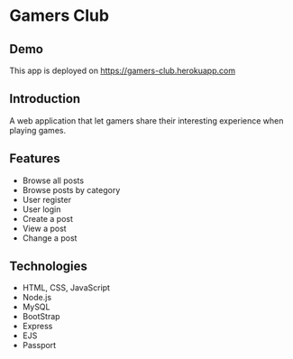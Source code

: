 # Gamers Club
## Demo
This app is deployed on <https://gamers-club.herokuapp.com>

## Introduction
A web application that let gamers share their interesting experience when playing games.
## Features
- Browse all posts
- Browse posts by category
- User register
- User login
- Create a post
- View a post
- Change a post
## Technologies
- HTML, CSS, JavaScript
- Node.js
- MySQL
- BootStrap
- Express
- EJS
- Passport
